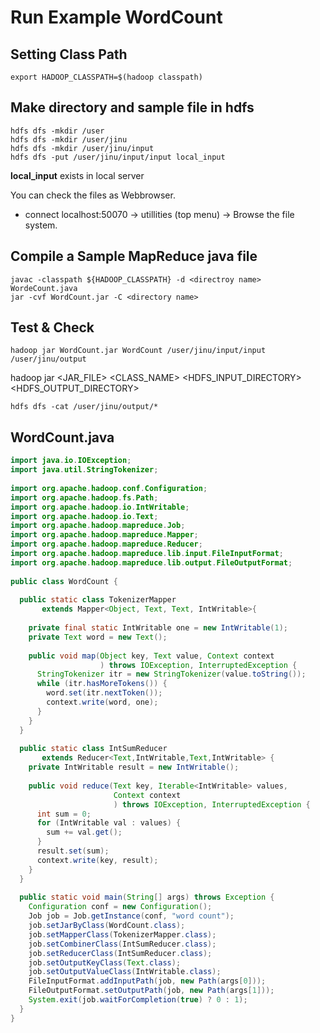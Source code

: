 # Run Example WordCount 

## Setting Class Path 
```shell
export HADOOP_CLASSPATH=$(hadoop classpath)
```

## Make __directory__ and __sample file__ in hdfs
```shell
hdfs dfs -mkdir /user
hdfs dfs -mkdir /user/jinu
hdfs dfs -mkdir /user/jinu/input
hdfs dfs -put /user/jinu/input/input local_input
```
__local_input__ exists in local server

You can check the files as Webbrowser. 
* connect localhost:50070 -> utillities (top menu) -> Browse the file system.

## Compile a Sample MapReduce java file

```shell
javac -classpath ${HADOOP_CLASSPATH} -d <directroy name> WordeCount.java
jar -cvf WordCount.jar -C <directory name>

```

## Test & Check

```shell
hadoop jar WordCount.jar WordCount /user/jinu/input/input /user/jinu/output
```
hadoop jar <JAR_FILE> <CLASS_NAME> <HDFS_INPUT_DIRECTORY> <HDFS_OUTPUT_DIRECTORY>


```shell
hdfs dfs -cat /user/jinu/output/*
```

## WordCount.java

```java
import java.io.IOException;
import java.util.StringTokenizer;
 
import org.apache.hadoop.conf.Configuration;
import org.apache.hadoop.fs.Path;
import org.apache.hadoop.io.IntWritable;
import org.apache.hadoop.io.Text;
import org.apache.hadoop.mapreduce.Job;
import org.apache.hadoop.mapreduce.Mapper;
import org.apache.hadoop.mapreduce.Reducer;
import org.apache.hadoop.mapreduce.lib.input.FileInputFormat;
import org.apache.hadoop.mapreduce.lib.output.FileOutputFormat;
 
public class WordCount {
 
  public static class TokenizerMapper
       extends Mapper<Object, Text, Text, IntWritable>{
 
    private final static IntWritable one = new IntWritable(1);
    private Text word = new Text();
 
    public void map(Object key, Text value, Context context
                    ) throws IOException, InterruptedException {
      StringTokenizer itr = new StringTokenizer(value.toString());
      while (itr.hasMoreTokens()) {
        word.set(itr.nextToken());
        context.write(word, one);
      }
    }
  }
 
  public static class IntSumReducer
       extends Reducer<Text,IntWritable,Text,IntWritable> {
    private IntWritable result = new IntWritable();
 
    public void reduce(Text key, Iterable<IntWritable> values,
                       Context context
                       ) throws IOException, InterruptedException {
      int sum = 0;
      for (IntWritable val : values) {
        sum += val.get();
      }
      result.set(sum);
      context.write(key, result);
    }
  }
 
  public static void main(String[] args) throws Exception {
    Configuration conf = new Configuration();
    Job job = Job.getInstance(conf, "word count");
    job.setJarByClass(WordCount.class);
    job.setMapperClass(TokenizerMapper.class);
    job.setCombinerClass(IntSumReducer.class);
    job.setReducerClass(IntSumReducer.class);
    job.setOutputKeyClass(Text.class);
    job.setOutputValueClass(IntWritable.class);
    FileInputFormat.addInputPath(job, new Path(args[0]));
    FileOutputFormat.setOutputPath(job, new Path(args[1]));
    System.exit(job.waitForCompletion(true) ? 0 : 1);
  }
}
```